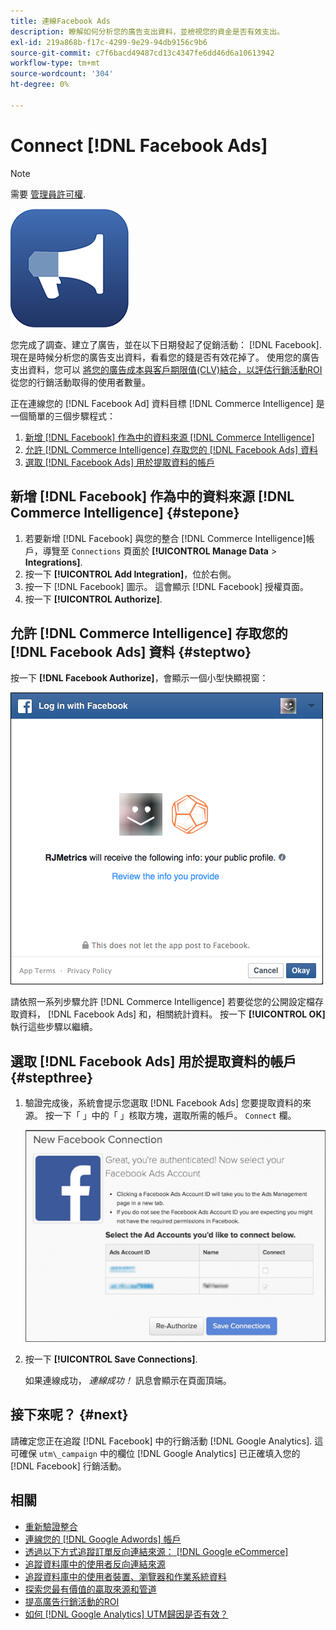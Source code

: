 ```yaml
---
title: 連線Facebook Ads
description: 瞭解如何分析您的廣告支出資料，並檢視您的資金是否有效支出。
exl-id: 219a868b-f17c-4299-9e29-94db9156c9b6
source-git-commit: c7f6bacd49487cd13c4347fe6dd46d6a10613942
workflow-type: tm+mt
source-wordcount: '304'
ht-degree: 0%

---
```


# Connect [!DNL Facebook Ads]

>[!NOTE]
>
>需要 [管理員許可權](../../../administrator/user-management/user-management.md).

![](../../../assets/facebook-ads-logo.png)

您完成了調查、建立了廣告，並在以下日期發起了促銷活動： [!DNL Facebook]. 現在是時候分析您的廣告支出資料，看看您的錢是否有效花掉了。 使用您的廣告支出資料，您可以 [將您的廣告成本與客戶期限值(CLV)結合，以評估行銷活動ROI](../../../data-analyst/analysis/roi-ad-camp.md) 從您的行銷活動取得的使用者數量。

正在連線您的 [!DNL Facebook Ad] 資料目標 [!DNL Commerce Intelligence] 是一個簡單的三個步驟程式：

1. [新增 [!DNL Facebook] 作為中的資料來源 [!DNL Commerce Intelligence]](#stepone)
1. [允許 [!DNL Commerce Intelligence] 存取您的 [!DNL Facebook Ads] 資料](#steptwo)
1. [選取 [!DNL Facebook Ads] 用於提取資料的帳戶](#stepthree)

## 新增 [!DNL Facebook] 作為中的資料來源 [!DNL Commerce Intelligence] {#stepone}

1. 若要新增 [!DNL Facebook] 與您的整合 [!DNL Commerce Intelligence]帳戶，導覽至 `Connections` 頁面於 **[!UICONTROL Manage Data** > **Integrations]**.
1. 按一下 **[!UICONTROL Add Integration]**，位於右側。
1. 按一下 [!DNL Facebook] 圖示。 這會顯示 [!DNL Facebook] 授權頁面。
1. 按一下 **[!UICONTROL Authorize]**.

## 允許 [!DNL Commerce Intelligence] 存取您的 [!DNL Facebook Ads] 資料 {#steptwo}

按一下 **[!DNL Facebook Authorize]**，會顯示一個小型快顯視窗：

![](../../../assets/Facebook_Access_Popup.png)

請依照一系列步驟允許 [!DNL Commerce Intelligence] 若要從您的公開設定檔存取資料， [!DNL Facebook Ads] 和，相關統計資料。 按一下 **[!UICONTROL OK]** 執行這些步驟以繼續。

## 選取 [!DNL Facebook Ads] 用於提取資料的帳戶 {#stepthree}

1. 驗證完成後，系統會提示您選取 [!DNL Facebook Ads] 您要提取資料的來源。 按一下「 」中的「 」核取方塊，選取所需的帳戶。 `Connect` 欄。

   ![](../../../assets/Facebook_Ad_Accounts.png)

1. 按一下 **[!UICONTROL Save Connections]**.

   如果連線成功， *連線成功！* 訊息會顯示在頁面頂端。

## 接下來呢？ {#next}

請確定您正在追蹤 [!DNL Facebook] 中的行銷活動 [!DNL Google Analytics]. 這可確保 `utm\_campaign` 中的欄位 [!DNL Google Analytics] 已正確填入您的 [!DNL Facebook] 行銷活動。

## 相關

* [重新驗證整合](https://experienceleague.adobe.com/docs/commerce-knowledge-base/kb/how-to/mbi-reauthenticating-integrations.html)
* [連線您的 [!DNL Google Adwords] 帳戶](../integrations/google-ecommerce.md)
* [透過以下方式追蹤訂單反向連結來源： [!DNL Google eCommerce]](../integrations/google-ecommerce.md)
* [追蹤資料庫中的使用者反向連結來源](../../analysis/google-track-user-acq.md)
* [追蹤資料庫中的使用者裝置、瀏覽器和作業系統資料](../../analysis/track-usr-dev-browser.md)
* [探索您最有價值的贏取來源和管道](../../analysis/most-value-source-channel.md)
* [提高廣告行銷活動的ROI](../../analysis/roi-ad-camp.md)
* [如何 [!DNL Google Analytics] UTM歸因是否有效？](../../analysis/utm-attributes.md)
